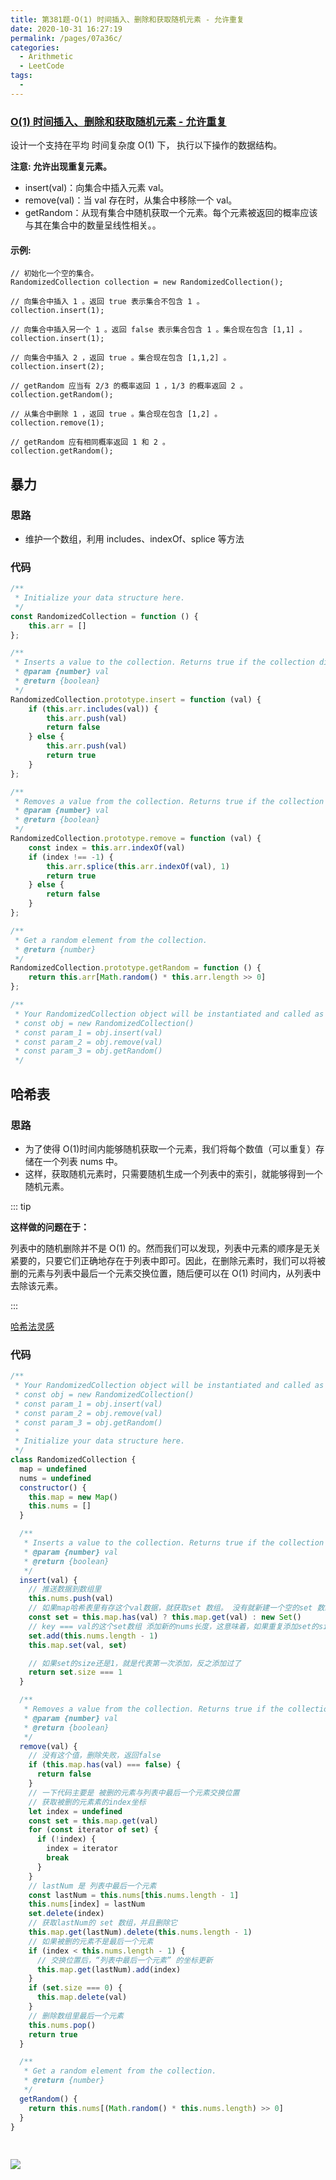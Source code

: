 ```yaml
---
title: 第381题-O(1) 时间插入、删除和获取随机元素 - 允许重复
date: 2020-10-31 16:27:19
permalink: /pages/07a36c/
categories:
  - Arithmetic
  - LeetCode
tags:
  -
---
```


### [O(1) 时间插入、删除和获取随机元素 - 允许重复](https://leetcode-cn.com/problems/insert-delete-getrandom-o1-duplicates-allowed/)

设计一个支持在平均 时间复杂度 O(1) 下， 执行以下操作的数据结构。

**注意: 允许出现重复元素。**

- insert(val)：向集合中插入元素 val。
- remove(val)：当 val 存在时，从集合中移除一个 val。
- getRandom：从现有集合中随机获取一个元素。每个元素被返回的概率应该与其在集合中的数量呈线性相关。。

#### 示例:

```
// 初始化一个空的集合。
RandomizedCollection collection = new RandomizedCollection();

// 向集合中插入 1 。返回 true 表示集合不包含 1 。
collection.insert(1);

// 向集合中插入另一个 1 。返回 false 表示集合包含 1 。集合现在包含 [1,1] 。
collection.insert(1);

// 向集合中插入 2 ，返回 true 。集合现在包含 [1,1,2] 。
collection.insert(2);

// getRandom 应当有 2/3 的概率返回 1 ，1/3 的概率返回 2 。
collection.getRandom();

// 从集合中删除 1 ，返回 true 。集合现在包含 [1,2] 。
collection.remove(1);

// getRandom 应有相同概率返回 1 和 2 。
collection.getRandom();
```

<!-- more -->

## 暴力

### 思路

- 维护一个数组，利用 includes、indexOf、splice 等方法

### 代码

```JavaScript
/**
 * Initialize your data structure here.
 */
const RandomizedCollection = function () {
    this.arr = []
};

/**
 * Inserts a value to the collection. Returns true if the collection did not already contain the specified element.
 * @param {number} val
 * @return {boolean}
 */
RandomizedCollection.prototype.insert = function (val) {
    if (this.arr.includes(val)) {
        this.arr.push(val)
        return false
    } else {
        this.arr.push(val)
        return true
    }
};

/**
 * Removes a value from the collection. Returns true if the collection contained the specified element.
 * @param {number} val
 * @return {boolean}
 */
RandomizedCollection.prototype.remove = function (val) {
    const index = this.arr.indexOf(val)
    if (index !== -1) {
        this.arr.splice(this.arr.indexOf(val), 1)
        return true
    } else {
        return false
    }
};

/**
 * Get a random element from the collection.
 * @return {number}
 */
RandomizedCollection.prototype.getRandom = function () {
    return this.arr[Math.random() * this.arr.length >> 0]
};

/**
 * Your RandomizedCollection object will be instantiated and called as such:
 * const obj = new RandomizedCollection()
 * const param_1 = obj.insert(val)
 * const param_2 = obj.remove(val)
 * const param_3 = obj.getRandom()
 */
```

## 哈希表

### 思路

- 为了使得 O(1)时间内能够随机获取一个元素，我们将每个数值（可以重复）存储在一个列表 nums 中。
- 这样，获取随机元素时，只需要随机生成一个列表中的索引，就能够得到一个随机元素。

::: tip

**这样做的问题在于：**

列表中的随机删除并不是 O(1) 的。然而我们可以发现，列表中元素的顺序是无关紧要的，只要它们正确地存在于列表中即可。因此，在删除元素时，我们可以将被删的元素与列表中最后一个元素交换位置，随后便可以在 O(1) 时间内，从列表中去除该元素。

:::

[哈希法灵感](https://leetcode-cn.com/problems/insert-delete-getrandom-o1-duplicates-allowed/solution/o1-shi-jian-cha-ru-shan-chu-he-huo-qu-sui-ji-yua-5/)

### 代码

```JavaScript
/**
 * Your RandomizedCollection object will be instantiated and called as such:
 * const obj = new RandomizedCollection()
 * const param_1 = obj.insert(val)
 * const param_2 = obj.remove(val)
 * const param_3 = obj.getRandom()
 *
 * Initialize your data structure here.
 */
class RandomizedCollection {
  map = undefined
  nums = undefined
  constructor() {
    this.map = new Map()
    this.nums = []
  }

  /**
   * Inserts a value to the collection. Returns true if the collection did not already contain the specified element.
   * @param {number} val
   * @return {boolean}
   */
  insert(val) {
    // 推送数据到数组里
    this.nums.push(val)
    // 如果map哈希表里有存这个val数据，就获取set 数组。 没有就新建一个空的set 数组。
    const set = this.map.has(val) ? this.map.get(val) : new Set()
    // key === val的这个set数组 添加新的nums长度，这意味着，如果重复添加set的size就会变化了～
    set.add(this.nums.length - 1)
    this.map.set(val, set)

    // 如果set的size还是1，就是代表第一次添加，反之添加过了
    return set.size === 1
  }

  /**
   * Removes a value from the collection. Returns true if the collection contained the specified element.
   * @param {number} val
   * @return {boolean}
   */
  remove(val) {
    // 没有这个值，删除失败，返回false
    if (this.map.has(val) === false) {
      return false
    }
    // 一下代码主要是 被删的元素与列表中最后一个元素交换位置
    // 获取被删的元素素的index坐标
    let index = undefined
    const set = this.map.get(val)
    for (const iterator of set) {
      if (!index) {
        index = iterator
        break
      }
    }
    // lastNum 是 列表中最后一个元素
    const lastNum = this.nums[this.nums.length - 1]
    this.nums[index] = lastNum
    set.delete(index)
    // 获取lastNum的 set 数组，并且删除它
    this.map.get(lastNum).delete(this.nums.length - 1)
    // 如果被删的元素不是最后一个元素
    if (index < this.nums.length - 1) {
      // 交换位置后，“列表中最后一个元素” 的坐标更新
      this.map.get(lastNum).add(index)
    }
    if (set.size === 0) {
      this.map.delete(val)
    }
    // 删除数组里最后一个元素
    this.nums.pop()
    return true
  }

  /**
   * Get a random element from the collection.
   * @return {number}
   */
  getRandom() {
    return this.nums[(Math.random() * this.nums.length) >> 0]
  }
}
```

<img style="margin: 30px 0 0;" src="https://cdn.jsdelivr.net/gh/xiaojun996/CDN/images/leetcode/screenshot/第381题.png" />
